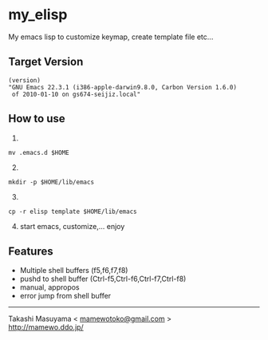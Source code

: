 my_elisp
========

My emacs lisp to customize keymap, create template file etc...

Target Version
--------------

    (version)
    "GNU Emacs 22.3.1 (i386-apple-darwin9.8.0, Carbon Version 1.6.0)
     of 2010-01-10 on gs674-seijiz.local"

How to use
----------
1.

    mv .emacs.d $HOME
2.

    mkdir -p $HOME/lib/emacs
3.

    cp -r elisp template $HOME/lib/emacs
4. start emacs, customize,... enjoy

Features
--------
* Multiple shell buffers (f5,f6,f7,f8)
* pushd to shell buffer (Ctrl-f5,Ctrl-f6,Ctrl-f7,Ctrl-f8)
* manual, appropos
* error jump from shell buffer

----
Takashi Masuyama < mamewotoko@gmail.com >  
http://mamewo.ddo.jp/
